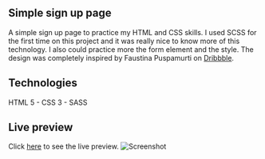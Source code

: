 ## Simple sign up page

A simple sign up page to practice my HTML and CSS skills. I used SCSS for the first time on this project and it was really nice to know more of this technology. I also could practice more the form element and the style. The design was completely inspired by Faustina Puspamurti
on [Dribbble](https://dribbble.com/shots/15252242-Sign-Up-Page).

## Technologies 
HTML 5 - CSS 3 - SASS

## Live preview
Click [here](https://simple-signup-page-salmon.vercel.app/) to see the live preview.
![Screenshot](https://github.com/aluizamendes/simple-sign-up-page/blob/main/img/page-preview.png)